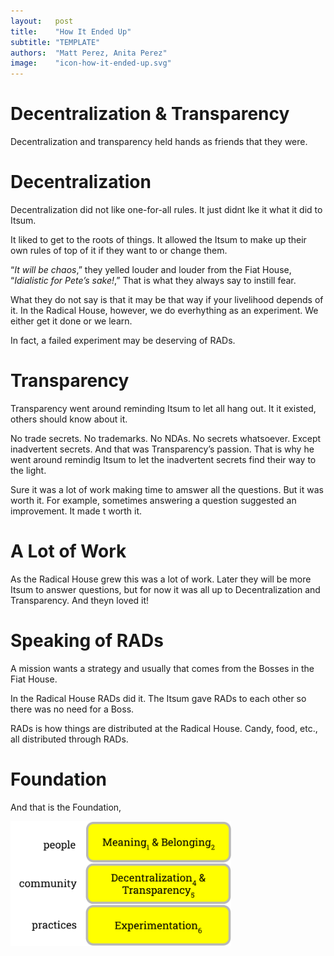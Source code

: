 ```yaml
---
layout:   post
title:    "How It Ended Up"
subtitle: "TEMPLATE"
authors:  "Matt Perez, Anita Perez"
image:    "icon-how-it-ended-up.svg"
---
```


<div style='display:none; '>
 <p>Their story ended up. For now.</p>
</div>

<h1>Decentralization & Transparency</h1>
 <p>Decentralization and transparency held hands as friends that they were.</p>

<h1>Decentralization</h1>
 <p>Decentralization did not like one-for-all rules. It just didnt lke it what it did to Itsum.</p>
 <p>It liked to get to the roots of things. It allowed the Itsum to make up their own rules of top of it if they want to or change them.</p>
 <p>&ldquo;<em>It will be chaos</em>,&rdquo; they yelled louder and louder from the Fiat House, &ldquo;<em>Idialistic for Pete&rsquo;s sake!</em>,&rdquo; That is what they always say to instill fear.</p>
 <p>What they do not say is that it may be that way if your livelihood depends of it. In the Radical House, however, we do everhything as an experiment. We either get it done or we learn.</p>
 <p>In fact, a failed experiment may be deserving of RADs.</p>

<h1>Transparency</h1>
 <p>Transparency went around reminding Itsum to let all hang out. It it existed, others should know about it.</p>
 <p>No trade secrets. No trademarks. No NDAs. No secrets whatsoever. Except inadvertent secrets. And that was Transparency&rsquo;s passion. That is why he went around remindig Itsum to let the inadvertent secrets find their way to the light.</p>
 <p>Sure it was a lot of work making time to amswer all the questions. But it was worth it. For example, sometimes answering a question suggested an improvement. It made t worth it.</p>


<h1>A Lot of Work</h1>
 <p>As the Radical House grew this was a lot of work. Later they will be more Itsum to answer questions, but for now it was all up to Decentralization and Transparency. And theyn loved it!</p>

<h1>Speaking of RADs</h1>
 <p>A mission wants a strategy and usually that comes from the Bosses in the Fiat House.</p>
 <p>In the Radical House RADs did it. The Itsum gave RADs to each other so there was no need for a Boss.</p>
 <p>RADs is how things are distributed at the Radical House. Candy, food, etc., all distributed through RADs.</p>

<h1>Foundation</h1>
 <p>And that is the Foundation,
  <div class='_center'>
   <img
    src='/assets/img/pic-the-radical-foundation-with-numbers.svg'
    width='70%'
    alt=''>
  </div>

